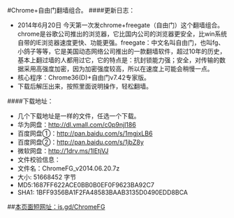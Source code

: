 #Chrome+自由门翻墙组合。
####更新日志：
* 2014年6月20日 今天第一次发chrome+freegate（自由门）这个翻墙组合。chrome是谷歌公司推出的浏览器，它比国内公司的浏览器更安全，比win系统自带的IE浏览器速度更快、功能更强。freegate：中文名叫自由门，也叫fg、小鸽子等等，它是美国动态网络公司推出的一款翻墙软件，超过10年的历史，基本上翻过墙的人都用过它，它的特点是：抗封锁能力强；安全，对传输的数据采用高强度加密，因为加密强度较高，所以在速度上可能会稍慢一点。
* 核心程序：Chrome36(D)+自由门v7.42专家版。
* 下载后解压出来，按照里面说明操作，轻松翻墙。

####下载地址：
* 几个下载地址是一样的文件，任选一个下载。
* 华为网盘：http://dl.vmall.com/c0p9njl186
* 百度网盘①：http://pan.baidu.com/s/1mgjxLB6
* 百度网盘②：http://pan.baidu.com/s/1jbZ8y
* 微软网盘：http://1drv.ms/1lEtjVJ
* 文件校验信息：
* 文件名：ChromeFG_v2014.06.20.7z
* 大小: 51668452 字节
* MD5:1687FF622ACE0BB0B0EF0F9623BA92C7
* SHA1: 1BFF9356BA1F2FA48583BAAB3135D0490EDD8BCA

##[本页面短网址：is.gd/ChromeFG](http://is.gd/ChromeFG)
